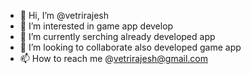 - 👋 Hi, I’m @vetrirajesh
- 👀 I’m interested in game app develop
- 🌱 I’m currently serching already developed app
- 💞️ I’m looking to collaborate also developed game app 
- 📫 How to reach me @vetrirajesh@gmail.com

<!---
vetrirajesh/vetrirajesh is a ✨ special ✨ repository because its `README.md` (this file) appears on your GitHub profile.
You can click the Preview link to take a look at your changes
